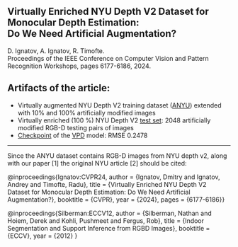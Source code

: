 ## Virtually Enriched NYU Depth V2 Dataset for Monocular Depth Estimation:<br/> Do We Need Artificial Augmentation? 
D. Ignatov, A. Ignatov, R. Timofte. 
<br/>Proceedings of the IEEE Conference on Computer Vision and Pattern Recognition Workshops, pages 6177-6186, 2024.

## Artifacts of the article:
- Virtually augmented NYU Depth V2 training dataset (<a href="https://drive.google.com/file/d/1nrsiowQW1L9IEYLWoiGfJAhD56nSA3Sx/view?usp=sharing" target="_blank">ANYU</a>) extended with 10% and 100% artificially modified images
- Virtually enriched (100 %) NYU Depth V2 <a href="https://drive.google.com/file/d/14FXyJHCUAxIxtbwlY5R4GkfOZp3_CeYm/view?usp=sharing" target="_blank">test set</a>: 2048 artificially modified RGB-D testing pairs of images 
- <a href="https://drive.google.com/file/d/1xl3_CwEmPWtbswuS5ZW8K-ad8Xi7GRMr/view?usp=sharing" target="_blank">Checkpoint</a> of the
<a href="https://github.com/wl-zhao/VPD" target="_blank">VPD</a> model: RMSE 0.2478
------------------------------------------------------------------------------------------------------------
Since the ANYU dataset contains RGB-D images from NYU depth v2, along with our paper [1] the original NYU article [2] should be cited:<br/>

@inproceedings{Ignatov:CVPR24, 
author = {Ignatov, Dmitry and Ignatov, Andrey and Timofte, Radu}, 
title = {Virtually Enriched NYU Depth V2 Dataset for Monocular Depth Estimation: Do We Need Artificial Augmentation?}, 
booktitle = {CVPR}, 
year = {2024},
pages = {6177-6186}}

@inproceedings{Silberman:ECCV12,
  author    = {Silberman, Nathan  and Hoiem, Derek and Kohli, Pushmeet and Fergus, Rob},
  title     = {Indoor Segmentation and Support Inference from RGBD Images},
  booktitle = {ECCV},
  year      = {2012}
}

